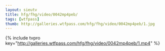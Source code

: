 ```yaml
--- 
layout: sieutv
title: hfg/fhg/video/0042mp4peb/
tags: [wtfpass]
thumb: http://galleries.wtfpass.com/hfg/fhg/video/0042mp4peb/1.jpg
---
```

{% include tvpro key="http://galleries.wtfpass.com/hfg/fhg/video/0042mp4peb/1.mp4" %} 
